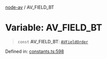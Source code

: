 [node-av](../globals.md) / AV\_FIELD\_BT

# Variable: AV\_FIELD\_BT

> `const` **AV\_FIELD\_BT**: [`AVFieldOrder`](../type-aliases/AVFieldOrder.md)

Defined in: [constants.ts:598](https://github.com/seydx/av/blob/f8631fc881b394300b1479f511d55cf1c370a87f/src/constants/constants.ts#L598)
